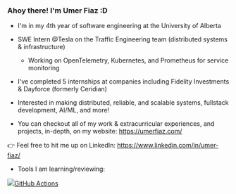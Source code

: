 ### Ahoy there! I'm Umer Fiaz :D


- I'm in my 4th year of software engineering at the University of Alberta
- SWE Intern @Tesla on the Traffic Engineering team (distributed systems & infrastructure)  
    - Working on OpenTelemetry, Kubernetes, and Prometheus for service monitoring

- I've completed 5 internships at companies including Fidelity Investments & Dayforce (formerly Ceridian)

- Interested in making distributed, reliable, and scalable systems, fullstack development, AI/ML, and more!                     

- You can checkout all of my work & extracurricular experiences, and projects, in-depth, on my website: https://umerfiaz.com/     

:point_right: Feel free to hit me up on LinkedIn: https://www.linkedin.com/in/umer-fiaz/

- Tools I am learning/reviewing:

<img src="https://img.shields.io/badge/go-%2300ADD8.svg?&style=for-the-badge&logo=go&logoColor=white"/>[GitHub Actions](https://img.shields.io/badge/github%20actions-%232671E5.svg?style=for-the-badge&logo=githubactions&logoColor=white)
